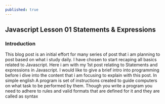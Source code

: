 ```yaml
---
published: true
---
```

## Javascript Lesson 01 Statements & Expressions

### Introduction
This blog post is an initial effort for many series of post that i am planning to post based on what i study daily. I have chosen to start recaping all basics related to Javascript. Here i am with my 1st post relating to Statements and expressions in Javascript. I would like to give a brief intro into programming before i dive into the content that i am focusing to explain with this post. In simple english A program is set of instructions created to guide computers on what task to be performed by them. Though you write a program you need to adhere to rules and valid formats that are defined for it and they are called as syntax
